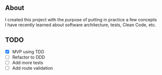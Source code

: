 ## About
I created this project with the purpose of putting in practice a few concepts I have recently learned about software architecture, tests, Clean Code, etc.

## TODO
- [x] MVP using TDD
- [ ] Refactor to DDD
- [ ] Add more tests
- [ ] Add route validation
